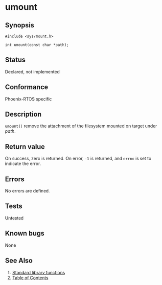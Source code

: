 # umount

## Synopsis

`#include <sys/mount.h>`

`int umount(const char *path);`

## Status

Declared, not implemented

## Conformance

Phoenix-RTOS specific

## Description

`umount()` remove the attachment of the filesystem mounted on target under _path_.

## Return value

On success, zero is returned. On error, `-1` is returned, and `errno` is set to indicate the error.

## Errors

No errors are defined.

## Tests

Untested

## Known bugs

None

## See Also

1. [Standard library functions](../../functions.md)
2. [Table of Contents](../../../../README.md)
